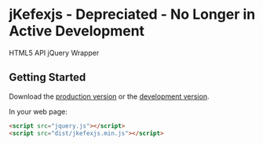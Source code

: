 # jKefexjs - Depreciated - No Longer in Active Development

HTML5 API jQuery Wrapper

## Getting Started
Download the [production version][min] or the [development version][max].

[min]: https://raw.github.com/kiranml1/jkefex/master/dist/jkefexjs.min.js
[max]: https://raw.github.com/kiranml1/jkefex/master/dist/jkefexjs.js

In your web page:

```html
<script src="jquery.js"></script>
<script src="dist/jkefexjs.min.js"></script>
```
